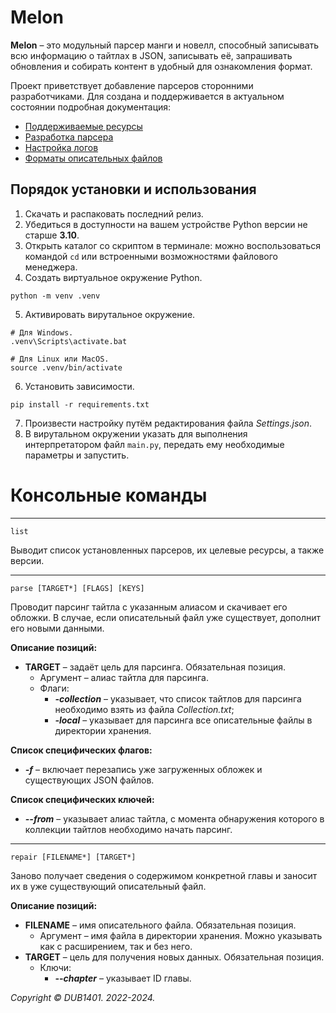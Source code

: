# Melon
**Melon** – это модульный парсер манги и новелл, способный записывать всю информацию о тайтлах в JSON, записывать её, запрашивать обновления и собирать контент в удобный для ознакомления формат.

Проект приветствует добавление парсеров сторонними разработчиками. Для создана и поддерживается в актуальном состоянии подробная документация:
* [Поддерживаемые ресурсы](Docs/PARSERS.md)
* [Разработка парсера](Docs/DEVELOPMENT.md)
* [Настройка логов](Docs/LOGGER.md)
* [Форматы описательных файлов](Docs/Examples)

## Порядок установки и использования
1. Скачать и распаковать последний релиз.
2. Убедиться в доступности на вашем устройстве Python версии не старше **3.10**.
3. Открыть каталог со скриптом в терминале: можно воспользоваться командой `cd` или встроенными возможностями файлового менеджера.
4. Создать виртуальное окружение Python.
```
python -m venv .venv
```
5. Активировать вирутальное окружение. 
```
# Для Windows.
.venv\Scripts\activate.bat

# Для Linux или MacOS.
source .venv/bin/activate
```
6. Установить зависимости.
```
pip install -r requirements.txt
```
7. Произвести настройку путём редактирования файла _Settings.json_.
8. В вирутальном окружении указать для выполнения интерпретатором файл `main.py`, передать ему необходимые параметры и запустить.

# Консольные команды
___
```
list
```
Выводит список установленных парсеров, их целевые ресурсы, а также версии.
___
```
parse [TARGET*] [FLAGS] [KEYS]
```
Проводит парсинг тайтла с указанным алиасом и скачивает его обложки. В случае, если описательный файл уже существует, дополнит его новыми данными. 

**Описание позиций:**
* **TARGET** – задаёт цель для парсинга. Обязательная позиция.
	* Аргумент – алиас тайтла для парсинга.
	* Флаги:
		* _**-collection**_ – указывает, что список тайтлов для парсинга необходимо взять из файла _Collection.txt_;
		* _**-local**_ – указывает для парсинга все описательные файлы в директории хранения.
		
**Список специфических флагов:**
* _**-f**_ – включает перезапись уже загруженных обложек и существующих JSON файлов.

**Список специфических ключей:**
* _**--from**_ – указывает алиас тайтла, с момента обнаружения которого в коллекции тайтлов необходимо начать парсинг.
___
```
repair [FILENAME*] [TARGET*]
```
Заново получает сведения о содержимом конкретной главы и заносит их в уже существующий описательный файл.

**Описание позиций:**
* **FILENAME** – имя описательного файла. Обязательная позиция.
	* Аргумент – имя файла в директории хранения. Можно указывать как с расширением, так и без него.
* **TARGET** – цель для получения новых данных. Обязательная позиция.
	* Ключи:
		* _**--chapter**_ – указывает ID главы.

_Copyright © DUB1401. 2022-2024._
